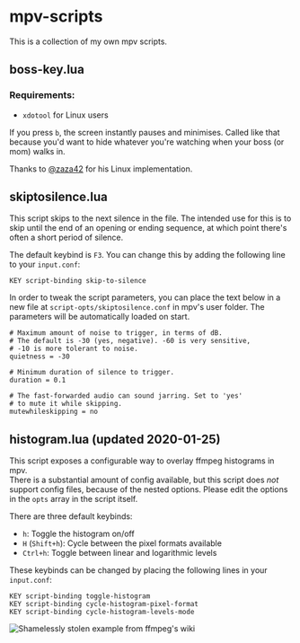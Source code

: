 # mpv-scripts
This is a collection of my own mpv scripts.

## boss-key.lua

### Requirements:
  - `xdotool` for Linux users

If you press `b`, the screen instantly pauses and minimises. Called like that
because you'd want to hide whatever you're watching when your boss (or mom)
walks in.

Thanks to [@zaza42](https://github.com/zaza42) for his Linux implementation.

## skiptosilence.lua

This script skips to the next silence in the file. The
intended use for this is to skip until the end of an
opening or ending sequence, at which point there's often a short
period of silence.

The default keybind is `F3`. You can change this by adding
the following line to your `input.conf`:
```
KEY script-binding skip-to-silence
```

In order to tweak the script parameters, you can place the
text below in a new file at
`script-opts/skiptosilence.conf` in mpv's user folder. The
parameters will be automatically loaded on start.

```
# Maximum amount of noise to trigger, in terms of dB.
# The default is -30 (yes, negative). -60 is very sensitive,
# -10 is more tolerant to noise.
quietness = -30

# Minimum duration of silence to trigger.
duration = 0.1

# The fast-forwarded audio can sound jarring. Set to 'yes'
# to mute it while skipping.
mutewhileskipping = no
```

## histogram.lua (updated 2020-01-25)

This script exposes a configurable way to overlay ffmpeg histograms in mpv.  
There is a substantial amount of config available, but this script does *not* support config files, because of the nested options. Please edit the options in the `opts` array in the script itself.  

There are three default keybinds:
 - `h`: Toggle the histogram on/off
 - `H` (`Shift+h`): Cycle between the pixel formats available
 - `Ctrl+h`: Toggle between linear and logarithmic levels

These keybinds can be changed by placing the following lines
in your `input.conf`:
```
KEY script-binding toggle-histogram
KEY script-binding cycle-histogram-pixel-format
KEY script-binding cycle-histogram-levels-mode
```

![Shamelessly stolen example from ffmpeg's wiki](https://trac.ffmpeg.org/raw-attachment/wiki/Histogram/histogram_overlay.jpg)